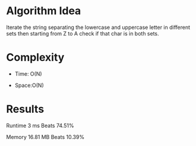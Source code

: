 # Algorithm Idea

Iterate the string separating the lowercase and uppercase letter in different sets then starting from Z to A check if that char is in both sets.

# Complexity

- Time: O(N)

- Space:O(N)

# Results

Runtime
3
ms
Beats
74.51%

Memory
16.81
MB
Beats
10.39%